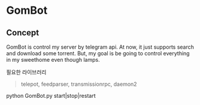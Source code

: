 GomBot
======

Concept
-------
GomBot is control my server by telegram api.
At now, it just supports search and download some torrent.
But, my goal is be going to control everything in my sweethome even though lamps.


필요한 라이브러리
>telepot, feedparser, transmissionrpc, daemon2


python GomBot.py start|stop|restart